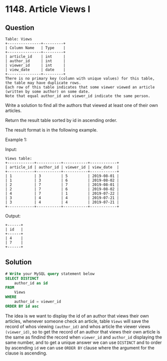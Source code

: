 # 1148. Article Views I

## Question

```
Table: Views
+---------------+---------+
| Column Name   | Type    |
+---------------+---------+
| article_id    | int     |
| author_id     | int     |
| viewer_id     | int     |
| view_date     | date    |
+---------------+---------+
There is no primary key (column with unique values) for this table, the table may have duplicate rows.
Each row of this table indicates that some viewer viewed an article (written by some author) on some date. 
Note that equal author_id and viewer_id indicate the same person.
```

Write a solution to find all the authors that viewed at least one of their own articles.

Return the result table sorted by id in ascending order.

The result format is in the following example.
 

Example 1:

Input: 
```
Views table:
+------------+-----------+-----------+------------+
| article_id | author_id | viewer_id | view_date  |
+------------+-----------+-----------+------------+
| 1          | 3         | 5         | 2019-08-01 |
| 1          | 3         | 6         | 2019-08-02 |
| 2          | 7         | 7         | 2019-08-01 |
| 2          | 7         | 6         | 2019-08-02 |
| 4          | 7         | 1         | 2019-07-22 |
| 3          | 4         | 4         | 2019-07-21 |
| 3          | 4         | 4         | 2019-07-21 |
+------------+-----------+-----------+------------+
```
Output: 
```
+------+
| id   |
+------+
| 4    |
| 7    |
+------+
```

## Solution
```sql
# Write your MySQL query statement below
SELECT DISTINCT
    author_id as id
FROM
    Views
WHERE
    author_id = viewer_id
ORDER BY id asc
```

The idea is we want to display the id of an author that views their own articles, whenever someone check an article, table `Views` will save the record of whos viewing `(author_id)` and whos article the viewer views `(viewer_id)`, so to get the record of an author that views their own article is the same as findind the record when `viewer_id` and `author_id` displaying the same number, and to get a unique answer we can use `DISTINCT` and to order by ascending `id` we can use `ORDER BY` clause where the argument for the clause is ascending.